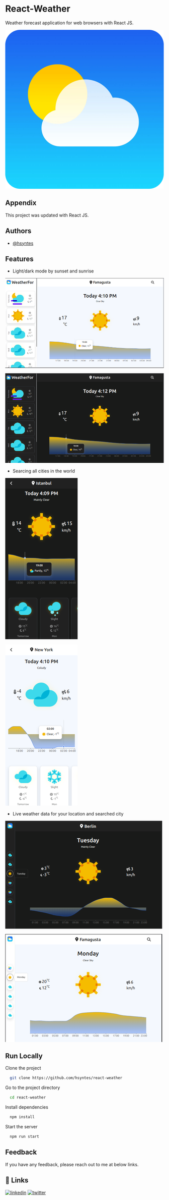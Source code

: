 # React-Weather

Weather forecast application for web browsers with React JS.

![logo](/public/logo512.png)

## Appendix

This project was updated with React JS.

## Authors

- [@hsyntes](https://www.github.com/hsyntes)

## Features

- Light/dark mode by sunset and sunrise

![App Screenshot](./src/screenshots/desktop-view-light.png)

![App Screenshot](./src/screenshots/desktop-view-dark.png)

- Searcing all cities in the world

![App Screenshot](./src/screenshots/mobile-view-dark-search.png)

![App Screenshot](./src/screenshots/mobile-view-light-search.png)

- Live weather data for your location and searched city

![App Screenshot](./src/screenshots/tablet-view-dark.png)

![App Screenshot](./src/screenshots/tablet-view-light.png)

## Run Locally

Clone the project

```bash
  git clone https://github.com/hsyntes/react-weather
```

Go to the project directory

```bash
  cd react-weather
```

Install dependencies

```bash
  npm install
```

Start the server

```bash
  npm run start
```

## Feedback

If you have any feedback, please reach out to me at below links.

## 🔗 Links

[![linkedin](https://img.shields.io/badge/linkedin-0A66C2?style=for-the-badge&logo=linkedin&logoColor=white)](https://www.linkedin.com/in/hsyntes)
[![twitter](https://img.shields.io/badge/twitter-1DA1F2?style=for-the-badge&logo=twitter&logoColor=white)](https://twitter.com/hsyntes)
